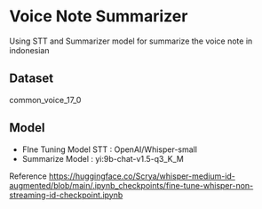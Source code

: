 # Voice Note Summarizer
Using STT and Summarizer model for summarize the voice note in indonesian 

## Dataset
common_voice_17_0

## Model
- FIne Tuning Model STT : OpenAI/Whisper-small
- Summarize Model : yi:9b-chat-v1.5-q3_K_M

Reference
https://huggingface.co/Scrya/whisper-medium-id-augmented/blob/main/.ipynb_checkpoints/fine-tune-whisper-non-streaming-id-checkpoint.ipynb
